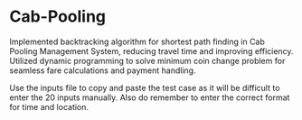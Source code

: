 # Cab-Pooling
Implemented backtracking algorithm for shortest path finding in Cab Pooling Management System, reducing travel time and improving efficiency.
Utilized dynamic programming to solve minimum coin change problem for seamless fare calculations and payment handling.

Use the inputs file to copy and paste the test case as it will be difficult to enter the 20 inputs manually.
Also do remember to enter the correct format for time and location.
